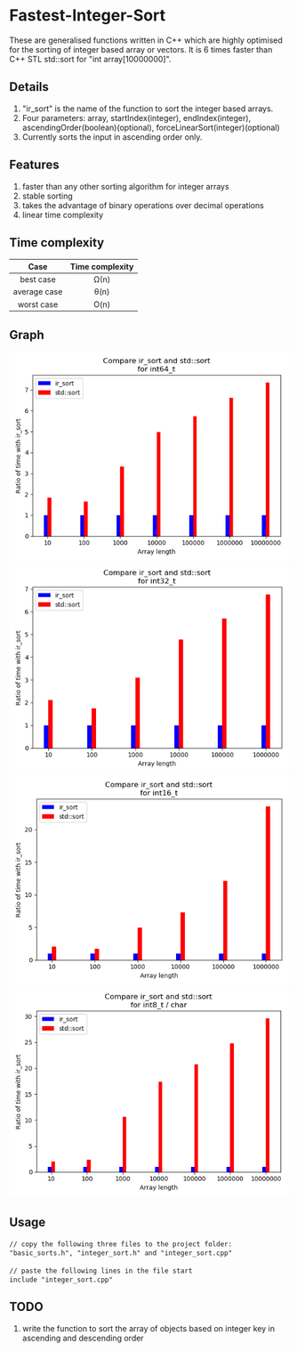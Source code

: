 # Fastest-Integer-Sort
These are generalised functions written in C++ which are highly optimised for the sorting of integer based array or vectors. It is 6 times faster than C++ STL std::sort for "int array[10000000]".

Details
----------------------------------
1. "ir_sort" is the name of the function to sort the integer based arrays.
2. Four parameters: array, startIndex(integer), endIndex(integer), ascendingOrder(boolean)(optional), forceLinearSort(integer)(optional)
3. Currently sorts the input in ascending order only.

Features
----------------------------------
1. faster than any other sorting algorithm for integer arrays
2. stable sorting
3. takes the advantage of binary operations over decimal operations
4. linear time complexity

Time complexity
----------------------------------
| Case         | Time complexity |
|:------------:|:---------------:|
| best case    | Ω(n)            |
| average case | θ(n)            |
| worst case   | O(n)            |

Graph
----------------------------------
![Project Summary](https://raw.githubusercontent.com/fenilgmehta/Fastest-Integer-Sort/master/x_graph_int64.png)
![Project Summary](https://raw.githubusercontent.com/fenilgmehta/Fastest-Integer-Sort/master/x_graph_int32.png)
![Project Summary](https://raw.githubusercontent.com/fenilgmehta/Fastest-Integer-Sort/master/x_graph_int16.png)
![Project Summary](https://raw.githubusercontent.com/fenilgmehta/Fastest-Integer-Sort/master/x_graph_int8_OR_char.png)

Usage
----------------------------------
```
// copy the following three files to the project folder: "basic_sorts.h", "integer_sort.h" and "integer_sort.cpp"

// paste the following lines in the file start
include "integer_sort.cpp"
```
TODO
----------------------------------
1. write the function to sort the array of objects based on integer key in ascending and descending order
